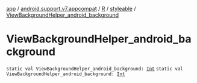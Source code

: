 [app](../../../index.md) / [android.support.v7.appcompat](../../index.md) / [R](../index.md) / [styleable](index.md) / [ViewBackgroundHelper_android_background](./-view-background-helper_android_background.md)

# ViewBackgroundHelper_android_background

`static val ViewBackgroundHelper_android_background: `[`Int`](https://kotlinlang.org/api/latest/jvm/stdlib/kotlin/-int/index.html)
`static val ViewBackgroundHelper_android_background: `[`Int`](https://kotlinlang.org/api/latest/jvm/stdlib/kotlin/-int/index.html)